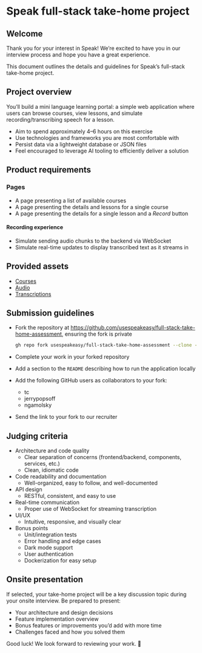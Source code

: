 # Speak full-stack take-home project

## Welcome

Thank you for your interest in Speak! We’re excited to have you in our interview process and hope you have a great experience.

This document outlines the details and guidelines for Speak’s full-stack take-home project.

## Project overview

You’ll build a mini language learning portal: a simple web application where users can browse courses, view lessons, and simulate recording/transcribing speech for a lesson.

- Aim to spend approximately 4–6 hours on this exercise
- Use technologies and frameworks you are most comfortable with
- Persist data via a lightweight database or JSON files
- Feel encouraged to leverage AI tooling to efficiently deliver a solution

## Product requirements

### Pages

- A page presenting a list of available courses
- A page presenting the details and lessons for a single course
- A page presenting the details for a single lesson and a _Record_ button

#### Recording experience

- Simulate sending audio chunks to the backend via WebSocket
- Simulate real-time updates to display transcribed text as it streams in

## Provided assets

- [Courses](/assets/course.json)
- [Audio](/assets/audio-chunks.json)
- [Transcriptions](/assets/audio-transcriptions.json)

## Submission guidelines

- Fork the repository at <https://github.com/usespeakeasy/full-stack-take-home-assessment>, ensuring the fork is private

    ```bash
    gh repo fork usespeakeasy/full-stack-take-home-assessment --clone --visibility private
    ```

- Complete your work in your forked repository
- Add a section to the `README` describing how to run the application locally
- Add the following GitHub users as collaborators to your fork:
  - tc
  - jerrypopsoff
  - ngamolsky
- Send the link to your fork to our recruiter

## Judging criteria

- Architecture and code quality
  - Clear separation of concerns (frontend/backend, components, services, etc.)
  - Clean, idiomatic code
- Code readability and documentation
  - Well-organized, easy to follow, and well-documented
- API design
  - RESTful, consistent, and easy to use
- Real-time communication
  - Proper use of WebSocket for streaming transcription
- UI/UX
  - Intuitive, responsive, and visually clear
- Bonus points
  - Unit/integration tests
  - Error handling and edge cases
  - Dark mode support
  - User authentication
  - Dockerization for easy setup

## Onsite presentation

If selected, your take-home project will be a key discussion topic during your onsite interview. Be prepared to present:

- Your architecture and design decisions
- Feature implementation overview
- Bonus features or improvements you’d add with more time
- Challenges faced and how you solved them

Good luck! We look forward to reviewing your work. 🚀
